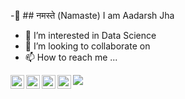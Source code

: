-👋 ## नमस्ते (Namaste) I am Aadarsh Jha
- 👀 I’m interested in Data Science
- 💞️ I’m looking to collaborate on 
- 📫 How to reach me ... 
<a href="https://www.instagram.com/_aadarsh17/">
  <img align="left" alt="Aadarsh's Instagram" width="22px" src="https://raw.githubusercontent.com/hussainweb/hussainweb/main/icons/instagram.png" />
</a>
<a href="https://discord.gg/XTW52Kt">
  <img align="left" alt="Aadarsh's Discord" width="22px" src="https://raw.githubusercontent.com/peterthehan/peterthehan/master/assets/discord.svg" />
</a>
<a href="https://twitter.com/_aadarsh17">
  <img align="left" alt="Aadarsh Jha | Twitter" width="22px" src="https://raw.githubusercontent.com/peterthehan/peterthehan/master/assets/twitter.svg" />
</a>
<a href="https://www.linkedin.com/in/aadarshjha7/">
  <img align="left" alt="Aadarsh's LinkedIN" width="22px" src="https://raw.githubusercontent.com/peterthehan/peterthehan/master/assets/linkedin.svg" />
</a>

<!---
aadarshjha7/aadarshjha7 is a ✨ special ✨ repository because its `README.md` (this file) appears on your GitHub profile.
You can click the Preview link to take a look at your changes.
--->
![](https://komarev.com/ghpvc/?username=aadarshjha7&color=green)
